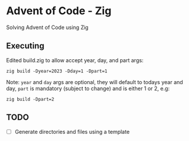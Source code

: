 # Advent of Code - Zig

Solving Advent of Code using Zig

## Executing

Edited build.zig to allow accept year, day, and part args:

```
zig build -Dyear=2023 -Dday=1 -Dpart=1
```

Note: `year` and `day` args are optional, they will default to todays year and day, `part` is mandatory (subject to change) and is either 1 or 2, e.g:

```
zig build -Dpart=2
```

## TODO

- [ ] Generate directories and files using a template
